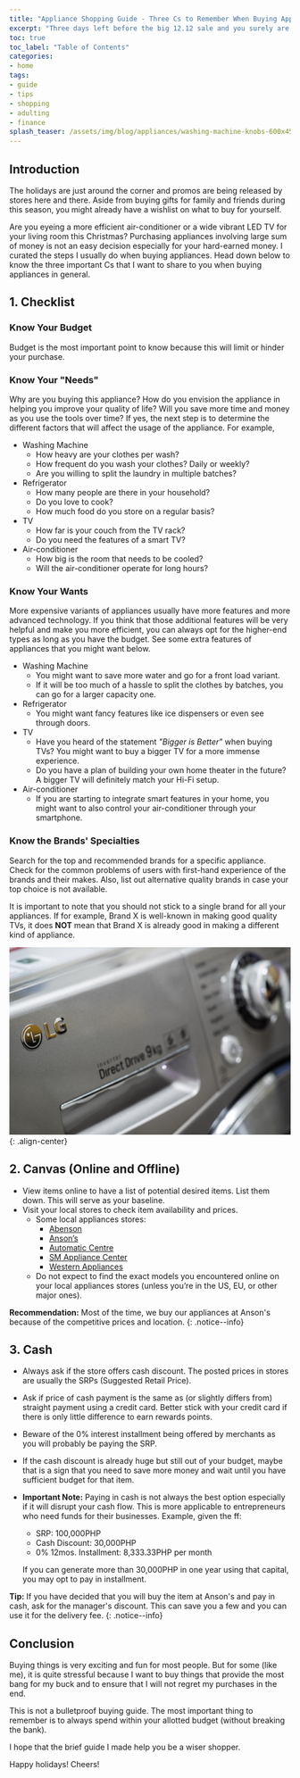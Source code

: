 ```yaml
---
title: "Appliance Shopping Guide - Three Cs to Remember When Buying Appliances"
excerpt: "Three days left before the big 12.12 sale and you surely are excited with sale and promos. Before purchasing, read my guide for tips on how to shop wisely."
toc: true
toc_label: "Table of Contents"
categories:
- home
tags:
- guide
- tips
- shopping
- adulting
- finance
splash_teaser: /assets/img/blog/appliances/washing-machine-knobs-600x450.jpg
---
```


## Introduction

The holidays are just around the corner and promos are being released by stores here and there. Aside from buying gifts for family and friends during this season, you might already have a wishlist on what to buy for yourself.

Are you eyeing a more efficient air-conditioner or a wide vibrant LED TV for your living room this Christmas? Purchasing appliances involving large sum of money is not an easy decision especially for your hard-earned money. I curated the steps I usually do when buying appliances. Head down below to know the three important Cs that I want to share to you when buying appliances in general.

## 1. Checklist

### Know Your Budget

Budget is the most important point to know because this will limit or hinder your purchase.

### Know Your "Needs"

Why are you buying this appliance? How do you envision the appliance in helping you improve your quality of life? Will you save more time and money as you use the tools over time? If yes, the next step is to determine the different factors that will affect the usage of the appliance. For example,

* Washing Machine
  * How heavy are your clothes per wash?
  * How frequent do you wash your clothes? Daily or weekly?
  * Are you willing to split the laundry in multiple batches?
* Refrigerator
  * How many people are there in your household?
  * Do you love to cook?
  * How much food do you store on a regular basis?
* TV
  * How far is your couch from the TV rack?
  * Do you need the features of a smart TV?
* Air-conditioner
  * How big is the room that needs to be cooled?
  * Will the air-conditioner operate for long hours?

### Know Your Wants

More expensive variants of appliances usually have more features and more advanced technology. If you think that those additional features will be very helpful and make you more efficient, you can always opt for the higher-end types as long as you have the budget. See some extra features of appliances that you might want below.

* Washing Machine
  * You might want to save more water and go for a front load variant.
  * If it will be too much of a hassle to split the clothes by batches, you can go for a larger capacity one.
* Refrigerator
  * You might want fancy features like ice dispensers or even see through doors.
* TV
  * Have you heard of the statement *"Bigger is Better"* when buying TVs? You might want to buy a bigger TV for a more immense experience.
  * Do you have a plan of building your own home theater in the future? A bigger TV will definitely match your Hi-Fi setup.
* Air-conditioner
  * If you are starting to integrate smart features in your home, you might want to also control your air-conditioner through your smartphone.

### Know the Brands' Specialties

Search for the top and recommended brands for a specific appliance. Check for the common problems of users with first-hand experience of the brands and their makes. Also, list out alternative quality brands in case your top choice is not available.

It is important to note that you should not stick to a single brand for all your appliances. If for example, Brand X is well-known in making good quality TVs, it does **NOT** mean that Brand X is already good in making a different kind of appliance.

![image-center](/assets/img/blog/appliances/washing-machine-panel-640x427.jpg "LG Washing Machine"){: .align-center}

## 2. Canvas (Online and Offline)

* View items online to have a list of potential desired items. List them down. This will serve as your baseline.
* Visit your local stores to check item availability and prices.
  * Some local appliances stores:
    * [Abenson][abenson]
    * [Anson’s][ansons]
    * [Automatic Centre][automatic-centre]
    * [SM Appliance Center][sm]
    * [Western Appliances][western]
  * Do not expect to find the exact models you encountered online on your local appliances stores (unless you’re in the US, EU, or other major ones).

**Recommendation:** Most of the time, we buy our appliances at Anson's because of the competitive prices and location.
{: .notice--info}

## 3. Cash

* Always ask if the store offers cash discount. The posted prices in stores are usually the SRPs (Suggested Retail Price).
* Ask if price of cash payment is the same as (or slightly differs from) straight payment using a credit card. Better stick with your credit card if there is only little difference to earn rewards points.
* Beware of the 0% interest installment being offered by merchants as you will probably be paying the SRP.
* If the cash discount is already huge but still out of your budget, maybe that is a sign that you need to save more money and wait until you have sufficient budget for that item.
* **Important Note:** Paying in cash is not always the best option especially if it will disrupt your cash flow. This is more applicable to entrepreneurs who need funds for their businesses. Example, given the ff:
  * SRP: 100,000PHP
  * Cash Discount: 30,000PHP
  * 0% 12mos. Installment: 8,333.33PHP per month

  If you can generate more than 30,000PHP in one year using that capital, you may opt to pay in installment.

**Tip:** If you have decided that you will buy the item at Anson's and pay in cash, ask for the manager's discount. This can save you a few and you can use it for the delivery fee.
{: .notice--info}

## Conclusion

Buying things is very exciting and fun for most people. But for some (like me), it is quite stressful because I want to buy things that provide the most bang for my buck and to ensure that I will not regret my purchases in the end.

This is not a bulletproof buying guide. The most important thing to remember is to always spend within your allotted budget (without breaking the bank).

I hope that the brief guide I made help you be a wiser shopper.

Happy holidays! Cheers!

<script async src="//embedr.flickr.com/assets/client-code.js" charset="utf-8"></script>

[ansons]: https://ansons.ph/
[abenson]: https://www.abenson.com/
[sm]: https://www.smappliance.com/
[western]: https://www.western.com.ph/
[automatic-centre]: https://www.automatic-centre.com/